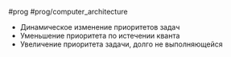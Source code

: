 #prog #prog/computer_architecture

- Динамическое изменение приоритетов задач
- Уменьшение приоритета по истечении кванта
- Увеличение приоритета задачи, долго не выполняющейся
